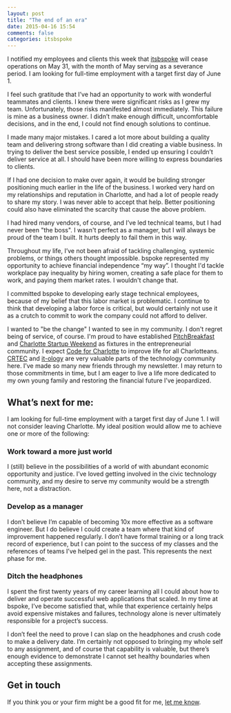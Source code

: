 ```yaml
---
layout: post
title: "The end of an era"
date: 2015-04-16 15:54
comments: false
categories: itsbspoke
---
```


I notified my employees and clients this week that [itsbspoke](http://www.itsbspoke.com/) will cease operations on May 31, with the month of May serving as a severance period.  I am looking for full-time employment with a target first day of June 1.

I feel such gratitude that I’ve had an opportunity to work with wonderful teammates and clients.  I knew there were significant risks as I grew my team.  Unfortunately, those risks manifested almost immediately.  This failure is mine as a business owner.  I didn’t make enough difficult, uncomfortable decisions, and in the end, I could not find enough solutions to continue.

I made many major mistakes.   I cared a lot more about building a quality team and delivering strong software than I did creating a viable business.  In trying to deliver the best service possible, I ended up ensuring I couldn’t deliver service at all.  I should have been more willing to express boundaries to clients.

If I had one decision to make over again, it would be building stronger positioning much earlier in the life of the business.  I worked very hard on my relationships and reputation in Charlotte, and had a lot of people ready to share my story.  I was never able to accept that help.  Better positioning could also have eliminated the scarcity that cause the above problem.

I had hired many vendors, of course, and I’ve led technical teams, but I had never been "the boss".  I wasn't perfect as a manager, but I will always be proud of the team I built.  It hurts deeply to fail them in this way.

Throughout my life, I’ve not been afraid of tackling challenging, systemic problems, or things others thought impossible.  bspoke represented my opportunity to achieve financial independence “my way”.  I thought I'd tackle workplace pay inequality by hiring women, creating a safe place for them to work, and paying them market rates.  I wouldn't change that.

I committed bspoke to developing early stage technical employees, because of my belief that this labor market is problematic.  I continue to think that developing a labor force is critical, but would certainly not use it as a crutch to commit to work the company could not afford to deliver.

I wanted to "be the change" I wanted to see in my community.  I don't regret being of service, of course.  I'm proud to have established [PitchBreakfast](http://www.pitchbreakfast.com/) and [Charlotte Startup Weekend](http://charlotte.startupweekend.org) as fixtures in the entrepreneurial community.  I expect [Code for Charlotte](http://www.codeforcharlotte.org/) to improve life for all Charlotteans.  [CRTEC](http://crtec.us/) and [it-ology](http://it-ology.org/en/CharlotteNC.aspx) are very valuable parts of the technology community here.  I’ve made so many new friends through my newsletter.  I may return to those commitments in time, but I am eager to live a life more dedicated to my own young family and restoring the financial future I’ve jeopardized.

## What’s next for me:

I am looking for full-time employment with a target first day of June 1.  I will not consider leaving Charlotte.  My ideal position would allow me to achieve one or more of the following:

### Work toward a more just world

I (still) believe in the possibilities of a world of with abundant economic opportunity and justice.  I’ve loved getting involved in the civic technology community, and my desire to serve my community would be a strength here, not a distraction.

### Develop as a manager

I don’t believe I’m capable of becoming 10x more effective as a software engineer.  But I do believe I could create a team where that kind of improvement happened regularly.  I don’t have formal training or a long track record of experience, but I can point to the success of my classes and the references of teams I’ve helped gel in the past.  This represents the next phase for me.

### Ditch the headphones

I spent the first twenty years of my career learning all I could about how to deliver and operate successful web applications that scaled.  In my time at bspoke, I’ve become satisfied that, while that experience certainly helps avoid expensive mistakes and failures, technology alone is never ultimately responsible for a project’s success. 

I don’t feel the need to prove I can slap on the headphones and crush code to make a delivery date.  I’m certainly not opposed to bringing my whole self to any assignment, and of course that capability is valuable, but there’s enough evidence to demonstrate I cannot set healthy boundaries when accepting these assignments.

## Get in touch

If you think you or your firm might be a good fit for me, [let me know](mailto:jim.van.fleet+job@gmail.com).